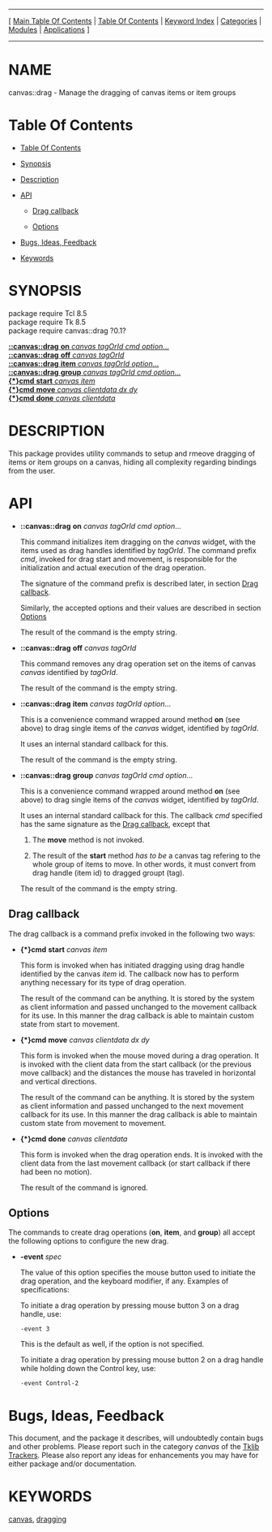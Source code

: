 
[//000000001]: # (canvas::drag \- Variations on a canvas)
[//000000002]: # (Generated from file 'canvas\_drag\.man' by tcllib/doctools with format 'markdown')
[//000000003]: # (canvas::drag\(n\) 0\.1 tklib "Variations on a canvas")

<hr> [ <a href="../../../../toc.md">Main Table Of Contents</a> &#124; <a
href="../../../toc.md">Table Of Contents</a> &#124; <a
href="../../../../index.md">Keyword Index</a> &#124; <a
href="../../../../toc0.md">Categories</a> &#124; <a
href="../../../../toc1.md">Modules</a> &#124; <a
href="../../../../toc2.md">Applications</a> ] <hr>

# NAME

canvas::drag \- Manage the dragging of canvas items or item groups

# <a name='toc'></a>Table Of Contents

  - [Table Of Contents](#toc)

  - [Synopsis](#synopsis)

  - [Description](#section1)

  - [API](#section2)

      - [Drag callback](#subsection1)

      - [Options](#subsection2)

  - [Bugs, Ideas, Feedback](#section3)

  - [Keywords](#keywords)

# <a name='synopsis'></a>SYNOPSIS

package require Tcl 8\.5  
package require Tk 8\.5  
package require canvas::drag ?0\.1?  

[__::canvas::drag__ __on__ *canvas* *tagOrId* *cmd* *option*\.\.\.](#1)  
[__::canvas::drag__ __off__ *canvas* *tagOrId*](#2)  
[__::canvas::drag__ __item__ *canvas* *tagOrId* *option*\.\.\.](#3)  
[__::canvas::drag__ __group__ *canvas* *tagOrId* *cmd* *option*\.\.\.](#4)  
[__\{\*\}cmd__ __start__ *canvas* *item*](#5)  
[__\{\*\}cmd__ __move__ *canvas* *clientdata* *dx* *dy*](#6)  
[__\{\*\}cmd__ __done__ *canvas* *clientdata*](#7)  

# <a name='description'></a>DESCRIPTION

This package provides utility commands to setup and rmeove dragging of items or
item groups on a canvas, hiding all complexity regarding bindings from the user\.

# <a name='section2'></a>API

  - <a name='1'></a>__::canvas::drag__ __on__ *canvas* *tagOrId* *cmd* *option*\.\.\.

    This command initializes item dragging on the *canvas* widget, with the
    items used as drag handles identified by *tagOrId*\. The command prefix
    *cmd*, invoked for drag start and movement, is responsible for the
    initialization and actual execution of the drag operation\.

    The signature of the command prefix is described later, in section [Drag
    callback](#subsection1)\.

    Similarly, the accepted options and their values are described in section
    [Options](#subsection2)

    The result of the command is the empty string\.

  - <a name='2'></a>__::canvas::drag__ __off__ *canvas* *tagOrId*

    This command removes any drag operation set on the items of canvas
    *canvas* identified by *tagOrId*\.

    The result of the command is the empty string\.

  - <a name='3'></a>__::canvas::drag__ __item__ *canvas* *tagOrId* *option*\.\.\.

    This is a convenience command wrapped around method __on__ \(see above\)
    to drag single items of the *canvas* widget, identified by *tagOrId*\.

    It uses an internal standard callback for this\.

    The result of the command is the empty string\.

  - <a name='4'></a>__::canvas::drag__ __group__ *canvas* *tagOrId* *cmd* *option*\.\.\.

    This is a convenience command wrapped around method __on__ \(see above\)
    to drag single items of the *canvas* widget, identified by *tagOrId*\.

    It uses an internal standard callback for this\. The callback *cmd*
    specified has the same signature as the [Drag callback](#subsection1),
    except that

      1. The __move__ method is not invoked\.

      1. The result of the __start__ method *has to be* a canvas tag
         refering to the whole group of items to move\. In other words, it must
         convert from drag handle \(item id\) to dragged groupt \(tag\)\.

    The result of the command is the empty string\.

## <a name='subsection1'></a>Drag callback

The drag callback is a command prefix invoked in the following two ways:

  - <a name='5'></a>__\{\*\}cmd__ __start__ *canvas* *item*

    This form is invoked when has initiated dragging using drag handle
    identified by the canvas *item* id\. The callback now has to perform
    anything necessary for its type of drag operation\.

    The result of the command can be anything\. It is stored by the system as
    client information and passed unchanged to the movement callback for its
    use\. In this manner the drag callback is able to maintain custom state from
    start to movement\.

  - <a name='6'></a>__\{\*\}cmd__ __move__ *canvas* *clientdata* *dx* *dy*

    This form is invoked when the mouse moved during a drag operation\. It is
    invoked with the client data from the start callback \(or the previous move
    callback\) and the distances the mouse has traveled in horizontal and
    vertical directions\.

    The result of the command can be anything\. It is stored by the system as
    client information and passed unchanged to the next movement callback for
    its use\. In this manner the drag callback is able to maintain custom state
    from movement to movement\.

  - <a name='7'></a>__\{\*\}cmd__ __done__ *canvas* *clientdata*

    This form is invoked when the drag operation ends\. It is invoked with the
    client data from the last movement callback \(or start callback if there had
    been no motion\)\.

    The result of the command is ignored\.

## <a name='subsection2'></a>Options

The commands to create drag operations \(__on__, __item__, and
__group__\) all accept the following options to configure the new drag\.

  - __\-event__ *spec*

    The value of this option specifies the mouse button used to initiate the
    drag operation, and the keyboard modifier, if any\. Examples of
    specifications:

    To initiate a drag operation by pressing mouse button 3 on a drag handle,
    use:

        -event 3

    This is the default as well, if the option is not specified\.

    To initiate a drag operation by pressing mouse button 2 on a drag handle
    while holding down the Control key, use:

        -event Control-2

# <a name='section3'></a>Bugs, Ideas, Feedback

This document, and the package it describes, will undoubtedly contain bugs and
other problems\. Please report such in the category *canvas* of the [Tklib
Trackers](http://core\.tcl\.tk/tklib/reportlist)\. Please also report any ideas
for enhancements you may have for either package and/or documentation\.

# <a name='keywords'></a>KEYWORDS

[canvas](\.\./\.\./\.\./\.\./index\.md\#canvas),
[dragging](\.\./\.\./\.\./\.\./index\.md\#dragging)

